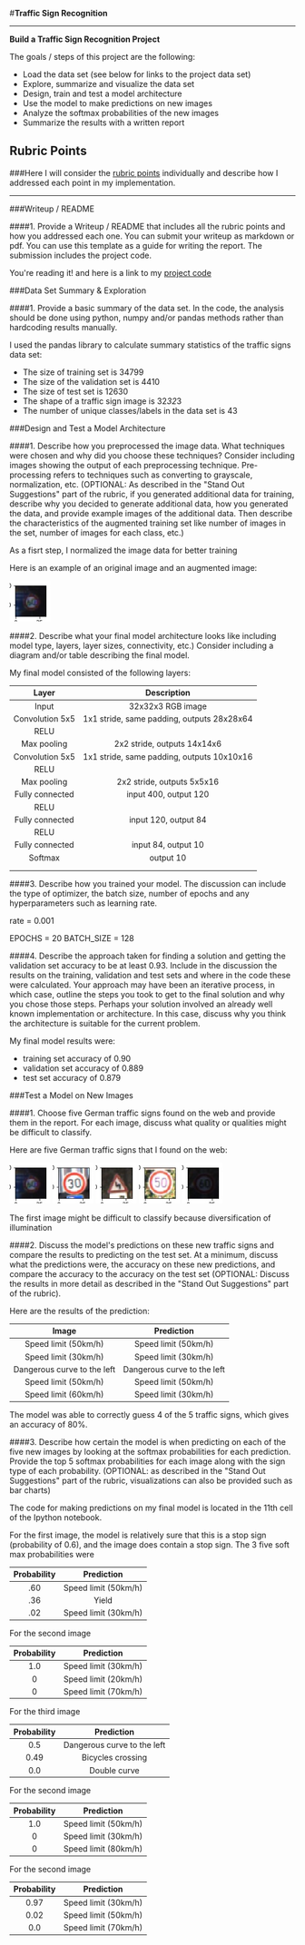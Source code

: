 #**Traffic Sign Recognition** 


---

**Build a Traffic Sign Recognition Project**

The goals / steps of this project are the following:
* Load the data set (see below for links to the project data set)
* Explore, summarize and visualize the data set
* Design, train and test a model architecture
* Use the model to make predictions on new images
* Analyze the softmax probabilities of the new images
* Summarize the results with a written report


[//]: # (Image References)

[image1]: ./examples/visualization.jpg "Visualization"
[image2]: ./examples/grayscale.jpg "Grayscaling"
[image3]: ./examples/random_noise.jpg "Random Noise"
[image4]: ./examples/aaa.jpg "Traffic Sign 1"
[image5]: ./examples/bbb.jpg "Traffic Sign 2"
[image6]: ./examples/ccc.jpg "Traffic Sign 3"
[image7]: ./examples/ddd.jpg "Traffic Sign 4"
[image8]: ./examples/eee.jpg "Traffic Sign 5"
[image9]: ./examples/aaa.jpg "Traffic Sign 5"

## Rubric Points
###Here I will consider the [rubric points](https://review.udacity.com/#!/rubrics/481/view) individually and describe how I addressed each point in my implementation.  

---
###Writeup / README

####1. Provide a Writeup / README that includes all the rubric points and how you addressed each one. You can submit your writeup as markdown or pdf. You can use this template as a guide for writing the report. The submission includes the project code.

You're reading it! and here is a link to my [project code](https://github.com/udacity/CarND-Traffic-Sign-Classifier-Project/blob/master/Traffic_Sign_Classifier.ipynb)

###Data Set Summary & Exploration

####1. Provide a basic summary of the data set. In the code, the analysis should be done using python, numpy and/or pandas methods rather than hardcoding results manually.

I used the pandas library to calculate summary statistics of the traffic
signs data set:

* The size of training set is 34799
* The size of the validation set is 4410
* The size of test set is 12630
* The shape of a traffic sign image is 32*32*3
* The number of unique classes/labels in the data set is 43


###Design and Test a Model Architecture

####1. Describe how you preprocessed the image data. What techniques were chosen and why did you choose these techniques? Consider including images showing the output of each preprocessing technique. Pre-processing refers to techniques such as converting to grayscale, normalization, etc. (OPTIONAL: As described in the "Stand Out Suggestions" part of the rubric, if you generated additional data for training, describe why you decided to generate additional data, how you generated the data, and provide example images of the additional data. Then describe the characteristics of the augmented training set like number of images in the set, number of images for each class, etc.)


As a fisrt step, I normalized the image data for better training


Here is an example of an original image and an augmented image:

![alt text][image9]


####2. Describe what your final model architecture looks like including model type, layers, layer sizes, connectivity, etc.) Consider including a diagram and/or table describing the final model.

My final model consisted of the following layers:

| Layer         		|     Description	        					| 
|:---------------------:|:---------------------------------------------:| 
| Input         		| 32x32x3 RGB image   							| 
| Convolution 5x5     	| 1x1 stride, same padding, outputs 28x28x64 	|
| RELU					|												|
| Max pooling	      	| 2x2 stride,  outputs 14x14x6 			    	|
| Convolution 5x5	    | 1x1 stride, same padding, outputs 10x10x16 	|
| RELU					|												|
| Max pooling	      	| 2x2 stride,  outputs 5x5x16 			    	|
| Fully connected		| input 400, output 120        					|
| RELU					|												|
| Fully connected		| input 120, output 84        					|
| RELU					|												|
| Fully connected		| input 84, output 10        					|
| Softmax				| output 10         									|
|						|												|
|						|												|
 


####3. Describe how you trained your model. The discussion can include the type of optimizer, the batch size, number of epochs and any hyperparameters such as learning rate.

rate = 0.001

EPOCHS = 20
BATCH_SIZE = 128

####4. Describe the approach taken for finding a solution and getting the validation set accuracy to be at least 0.93. Include in the discussion the results on the training, validation and test sets and where in the code these were calculated. Your approach may have been an iterative process, in which case, outline the steps you took to get to the final solution and why you chose those steps. Perhaps your solution involved an already well known implementation or architecture. In this case, discuss why you think the architecture is suitable for the current problem.

My final model results were:
* training set accuracy of 0.90
* validation set accuracy of 0.889
* test set accuracy of 0.879


 

###Test a Model on New Images

####1. Choose five German traffic signs found on the web and provide them in the report. For each image, discuss what quality or qualities might be difficult to classify.

Here are five German traffic signs that I found on the web:

![alt text][image4] ![alt text][image5] ![alt text][image6] 
![alt text][image7] ![alt text][image8]

The first image might be difficult to classify because diversification of illumination
	


####2. Discuss the model's predictions on these new traffic signs and compare the results to predicting on the test set. At a minimum, discuss what the predictions were, the accuracy on these new predictions, and compare the accuracy to the accuracy on the test set (OPTIONAL: Discuss the results in more detail as described in the "Stand Out Suggestions" part of the rubric).

Here are the results of the prediction:

| Image			        |     Prediction	        					| 
|:---------------------:|:---------------------------------------------:| 
| Speed limit (50km/h)  | Speed limit (50km/h) 									| 
| Speed limit (30km/h)  | Speed limit (30km/h)										|
| Dangerous curve to the left					| Dangerous curve to the left											|
| Speed limit (50km/h)	      		| Speed limit (50km/h)					 				|
|Speed limit (60km/h)			| Speed limit (30km/h)    							|


The model was able to correctly guess 4 of the 5 traffic signs, which gives an accuracy of 80%.

####3. Describe how certain the model is when predicting on each of the five new images by looking at the softmax probabilities for each prediction. Provide the top 5 softmax probabilities for each image along with the sign type of each probability. (OPTIONAL: as described in the "Stand Out Suggestions" part of the rubric, visualizations can also be provided such as bar charts)

The code for making predictions on my final model is located in the 11th cell of the Ipython notebook.

For the first image, the model is relatively sure that this is a stop sign (probability of 0.6), and the image does contain a stop sign. The 3 five soft max probabilities were

| Probability         	|     Prediction	        					| 
|:---------------------:|:---------------------------------------------:| 
| .60         			| Speed limit (50km/h)  									| 
| .36     				| Yield									|
| .02					| Speed limit (30km/h)									|


For the second image 

| Probability         	|     Prediction	        					| 
|:---------------------:|:---------------------------------------------:| 
| 1.0         			| Speed limit (30km/h)  									| 
| 0     				| Speed limit (20km/h)										|
| 0					    | Speed limit (70km/h)										|

For the third image 

| Probability         	|     Prediction	        					| 
|:---------------------:|:---------------------------------------------:| 
| 0.5         			| Dangerous curve to the left  									| 
| 0.49     				| Bicycles crossing										|
| 0.0					    | Double curve										|

For the second image 

| Probability         	|     Prediction	        					| 
|:---------------------:|:---------------------------------------------:| 
| 1.0         			| Speed limit (50km/h) 									| 
| 0     				| Speed limit (30km/h)									|
| 0					    | Speed limit (80km/h)									|

For the second image 

| Probability         	|     Prediction	        					| 
|:---------------------:|:---------------------------------------------:| 
| 0.97         			| Speed limit (30km/h) 									| 
| 0.02     				| Speed limit (50km/h)									|
| 0.0					    | Speed limit (70km/h)									|



